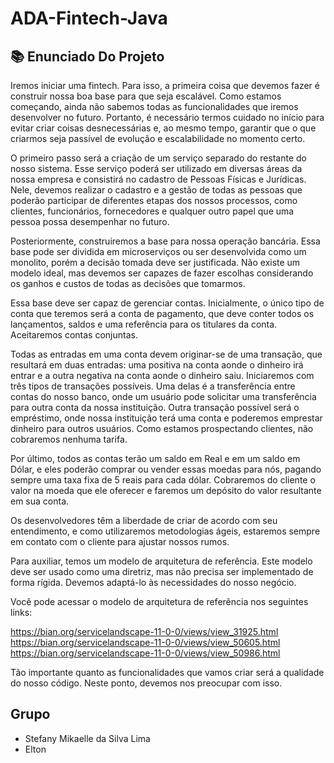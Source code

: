 # ADA-Fintech-Java

## 📚 Enunciado Do Projeto

Iremos iniciar uma fintech. Para isso, a primeira coisa que devemos fazer é construir nossa boa base para que seja escalável. Como estamos começando, ainda não sabemos todas as funcionalidades que iremos desenvolver no futuro. Portanto, é necessário termos cuidado no início para evitar criar coisas desnecessárias e, ao mesmo tempo, garantir que o que criarmos seja passível de evolução e escalabilidade no momento certo.

O primeiro passo será a criação de um serviço separado do restante do nosso sistema. Esse serviço poderá ser utilizado em diversas áreas da nossa empresa e consistirá no cadastro de Pessoas Físicas e Jurídicas. Nele, devemos realizar o cadastro e a gestão de todas as pessoas que poderão participar de diferentes etapas dos nossos processos, como clientes, funcionários, fornecedores e qualquer outro papel que uma pessoa possa desempenhar no futuro.

Posteriormente, construiremos a base para nossa operação bancária. Essa base pode ser dividida em microserviços ou ser desenvolvida como um monolito, porém a decisão tomada deve ser justificada. Não existe um modelo ideal, mas devemos ser capazes de fazer escolhas considerando os ganhos e custos de todas as decisões que tomarmos.

Essa base deve ser capaz de gerenciar contas. Inicialmente, o único tipo de conta que teremos será a conta de pagamento, que deve conter todos os lançamentos, saldos e uma referência para os titulares da conta. Aceitaremos contas conjuntas.

Todas as entradas em uma conta devem originar-se de uma transação, que resultará em duas entradas: uma positiva na conta aonde o dinheiro irá entrar e a outra negativa na conta aonde o dinheiro saiu. Iniciaremos com três tipos de transações possíveis. Uma delas é a transferência entre contas do nosso banco, onde um usuário pode solicitar uma transferência para outra conta da nossa instituição. Outra transação possível será o empréstimo, onde nossa instituição terá uma conta e poderemos emprestar dinheiro para outros usuários. Como estamos prospectando clientes, não cobraremos nenhuma tarifa.

Por último, todos as contas terão um saldo em Real e em um saldo em Dólar, e eles poderão comprar ou vender essas moedas para nós, pagando sempre uma taxa fixa de 5 reais para cada dólar. Cobraremos do cliente o valor na moeda que ele oferecer e faremos um depósito do valor resultante em sua conta.

Os desenvolvedores têm a liberdade de criar de acordo com seu entendimento, e como utilizaremos metodologias ágeis, estaremos sempre em contato com o cliente para ajustar nossos rumos.

Para auxiliar, temos um modelo de arquitetura de referência. Este modelo deve ser usado como uma diretriz, mas não precisa ser implementado de forma rígida. Devemos adaptá-lo às necessidades do nosso negócio.

Você pode acessar o modelo de arquitetura de referência nos seguintes links:

https://bian.org/servicelandscape-11-0-0/views/view_31925.html
https://bian.org/servicelandscape-11-0-0/views/view_50605.html
https://bian.org/servicelandscape-11-0-0/views/view_50986.html

Tão importante quanto as funcionalidades que vamos criar será a qualidade do nosso código. Neste ponto, devemos nos preocupar com isso.

## Grupo

- Stefany Mikaelle da Silva Lima
- Elton 

